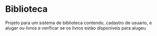 # Biblioteca
Projeto para um sistema de biblioteca contendo, cadastro de usuario, e alugar ou livros e verificar se os livros estào disponíveis para alugeu